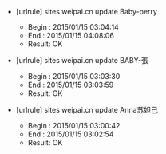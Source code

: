 * [urlrule] sites weipai.cn update Baby-perry

    * Begin : 2015/01/15 03:04:14
    * End   : 2015/01/15 04:08:06
    * Result: OK

* [urlrule] sites weipai.cn update BABY-張

    * Begin : 2015/01/15 03:03:30
    * End   : 2015/01/15 03:03:59
    * Result: OK

* [urlrule] sites weipai.cn update Anna苏妲己

    * Begin : 2015/01/15 03:00:42
    * End   : 2015/01/15 03:02:54
    * Result: OK

